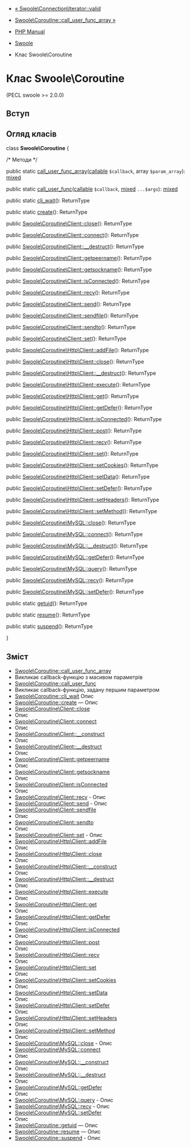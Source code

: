 - [« Swoole\Connection\Iterator::valid](swoole-connection-iterator.valid.md)
- [Swoole\Coroutine::call_user_func_array »](swoole-coroutine.call-user-func-array.md)

- [PHP Manual](index.md)
- [Swoole](book.swoole.md)
- Клас Swoole\Coroutine

# Клас Swoole\Coroutine

(PECL swoole \>= 2.0.0)

## Вступ

## Огляд класів

class **Swoole\Coroutine** {

/\* Методи \*/

public static
[call_user_func_array](swoole-coroutine.call-user-func-array.md)([callable](language.types.callable.md)
`$callback`, array `$param_array`):
[mixed](language.types.declarations.md#language.types.declarations.mixed)

public static
[call_user_func](swoole-coroutine.call-user-func.md)([callable](language.types.callable.md)
`$callback`,
[mixed](language.types.declarations.md#language.types.declarations.mixed)
`...$args`):
[mixed](language.types.declarations.md#language.types.declarations.mixed)

public static [cli_wait](swoole-coroutine.cli-wait.md)(): ReturnType

public static [create](swoole-coroutine.create.md)(): ReturnType

public
[Swoole\Coroutine\Client::close](swoole-coroutine-client.close.md)():
ReturnType

public
[Swoole\Coroutine\Client::connect](swoole-coroutine-client.connect.md)():
ReturnType

public
[Swoole\Coroutine\Client::\_\_destruct](swoole-coroutine-client.destruct.md)():
ReturnType

public
[Swoole\Coroutine\Client::getpeername](swoole-coroutine-client.getpeername.md)():
ReturnType

public
[Swoole\Coroutine\Client::getsockname](swoole-coroutine-client.getsockname.md)():
ReturnType

public
[Swoole\Coroutine\Client::isConnected](swoole-coroutine-client.isconnected.md)():
ReturnType

public
[Swoole\Coroutine\Client::recv](swoole-coroutine-client.recv.md)():
ReturnType

public
[Swoole\Coroutine\Client::send](swoole-coroutine-client.send.md)():
ReturnType

public
[Swoole\Coroutine\Client::sendfile](swoole-coroutine-client.sendfile.md)():
ReturnType

public
[Swoole\Coroutine\Client::sendto](swoole-coroutine-client.sendto.md)():
ReturnType

public
[Swoole\Coroutine\Client::set](swoole-coroutine-client.set.md)():
ReturnType

public
[Swoole\Coroutine\Http\Client::addFile](swoole-coroutine-http-client.addfile.md)():
ReturnType

public
[Swoole\Coroutine\Http\Client::close](swoole-coroutine-http-client.close.md)():
ReturnType

public
[Swoole\Coroutine\Http\Client::\_\_destruct](swoole-coroutine-http-client.destruct.md)():
ReturnType

public
[Swoole\Coroutine\Http\Client::execute](swoole-coroutine-http-client.execute.md)():
ReturnType

public
[Swoole\Coroutine\Http\Client::get](swoole-coroutine-http-client.get.md)():
ReturnType

public
[Swoole\Coroutine\Http\Client::getDefer](swoole-coroutine-http-client.getdefer.md)():
ReturnType

public
[Swoole\Coroutine\Http\Client::isConnected](swoole-coroutine-http-client.isconnected.md)():
ReturnType

public
[Swoole\Coroutine\Http\Client::post](swoole-coroutine-http-client.post.md)():
ReturnType

public
[Swoole\Coroutine\Http\Client::recv](swoole-coroutine-http-client.recv.md)():
ReturnType

public
[Swoole\Coroutine\Http\Client::set](swoole-coroutine-http-client.set.md)():
ReturnType

public
[Swoole\Coroutine\Http\Client::setCookies](swoole-coroutine-http-client.setcookies.md)():
ReturnType

public
[Swoole\Coroutine\Http\Client::setData](swoole-coroutine-http-client.setdata.md)():
ReturnType

public
[Swoole\Coroutine\Http\Client::setDefer](swoole-coroutine-http-client.setdefer.md)():
ReturnType

public
[Swoole\Coroutine\Http\Client::setHeaders](swoole-coroutine-http-client.setheaders.md)():
ReturnType

public
[Swoole\Coroutine\Http\Client::setMethod](swoole-coroutine-http-client.setmethod.md)():
ReturnType

public
[Swoole\Coroutine\MySQL::close](swoole-coroutine-mysql.close.md)():
ReturnType

public
[Swoole\Coroutine\MySQL::connect](swoole-coroutine-mysql.connect.md)():
ReturnType

public
[Swoole\Coroutine\MySQL::\_\_destruct](swoole-coroutine-mysql.destruct.md)():
ReturnType

public
[Swoole\Coroutine\MySQL::getDefer](swoole-coroutine-mysql.getdefer.md)():
ReturnType

public
[Swoole\Coroutine\MySQL::query](swoole-coroutine-mysql.query.md)():
ReturnType

public
[Swoole\Coroutine\MySQL::recv](swoole-coroutine-mysql.recv.md)():
ReturnType

public
[Swoole\Coroutine\MySQL::setDefer](swoole-coroutine-mysql.setdefer.md)():
ReturnType

public static [getuid](swoole-coroutine.getuid.md)(): ReturnType

public static [resume](swoole-coroutine.resume.md)(): ReturnType

public static [suspend](swoole-coroutine.suspend.md)(): ReturnType

}

## Зміст

- [Swoole\Coroutine::call_user_func_array](swoole-coroutine.call-user-func-array.md)
- Викликає callback-функцію з масивом параметрів
- [Swoole\Coroutine::call_user_func](swoole-coroutine.call-user-func.md)
- Викликає callback-функцію, задану першим параметром
- [Swoole\Coroutine::cli_wait](swoole-coroutine.cli-wait.md)
Опис
- [Swoole\Coroutine::create](swoole-coroutine.create.md) — Опис
- [Swoole\Coroutine\Client::close](swoole-coroutine-client.close.md)
- Опис
- [Swoole\Coroutine\Client::connect](swoole-coroutine-client.connect.md)
- Опис
- [Swoole\Coroutine\Client::\_\_construct](swoole-coroutine-client.construct.md)
- Опис
- [Swoole\Coroutine\Client::\_\_destruct](swoole-coroutine-client.destruct.md)
- Опис
- [Swoole\Coroutine\Client::getpeername](swoole-coroutine-client.getpeername.md)
- Опис
- [Swoole\Coroutine\Client::getsockname](swoole-coroutine-client.getsockname.md)
- Опис
- [Swoole\Coroutine\Client::isConnected](swoole-coroutine-client.isconnected.md)
- Опис
- [Swoole\Coroutine\Client::recv](swoole-coroutine-client.recv.md) -
Опис
- [Swoole\Coroutine\Client::send](swoole-coroutine-client.send.md) -
Опис
- [Swoole\Coroutine\Client::sendfile](swoole-coroutine-client.sendfile.md)
- Опис
- [Swoole\Coroutine\Client::sendto](swoole-coroutine-client.sendto.md)
- Опис
- [Swoole\Coroutine\Client::set](swoole-coroutine-client.set.md) -
Опис
- [Swoole\Coroutine\Http\Client::addFile](swoole-coroutine-http-client.addfile.md)
- Опис
- [Swoole\Coroutine\Http\Client::close](swoole-coroutine-http-client.close.md)
- Опис
- [Swoole\Coroutine\Http\Client::\_\_construct](swoole-coroutine-http-client.construct.md)
- Опис
- [Swoole\Coroutine\Http\Client::\_\_destruct](swoole-coroutine-http-client.destruct.md)
- Опис
- [Swoole\Coroutine\Http\Client::execute](swoole-coroutine-http-client.execute.md)
- Опис
- [Swoole\Coroutine\Http\Client::get](swoole-coroutine-http-client.get.md)
- Опис
- [Swoole\Coroutine\Http\Client::getDefer](swoole-coroutine-http-client.getdefer.md)
- Опис
- [Swoole\Coroutine\Http\Client::isConnected](swoole-coroutine-http-client.isconnected.md)
- Опис
- [Swoole\Coroutine\Http\Client::post](swoole-coroutine-http-client.post.md)
- Опис
- [Swoole\Coroutine\Http\Client::recv](swoole-coroutine-http-client.recv.md)
- Опис
- [Swoole\Coroutine\Http\Client::set](swoole-coroutine-http-client.set.md)
- Опис
- [Swoole\Coroutine\Http\Client::setCookies](swoole-coroutine-http-client.setcookies.md)
- Опис
- [Swoole\Coroutine\Http\Client::setData](swoole-coroutine-http-client.setdata.md)
- Опис
- [Swoole\Coroutine\Http\Client::setDefer](swoole-coroutine-http-client.setdefer.md)
- Опис
- [Swoole\Coroutine\Http\Client::setHeaders](swoole-coroutine-http-client.setheaders.md)
- Опис
- [Swoole\Coroutine\Http\Client::setMethod](swoole-coroutine-http-client.setmethod.md)
- Опис
- [Swoole\Coroutine\MySQL::close](swoole-coroutine-mysql.close.md) -
Опис
- [Swoole\Coroutine\MySQL::connect](swoole-coroutine-mysql.connect.md)
- Опис
- [Swoole\Coroutine\MySQL::\_\_construct](swoole-coroutine-mysql.construct.md)
- Опис
- [Swoole\Coroutine\MySQL::\_\_destruct](swoole-coroutine-mysql.destruct.md)
- Опис
- [Swoole\Coroutine\MySQL::getDefer](swoole-coroutine-mysql.getdefer.md)
- Опис
- [Swoole\Coroutine\MySQL::query](swoole-coroutine-mysql.query.md) -
Опис
- [Swoole\Coroutine\MySQL::recv](swoole-coroutine-mysql.recv.md) -
Опис
- [Swoole\Coroutine\MySQL::setDefer](swoole-coroutine-mysql.setdefer.md)
- Опис
- [Swoole\Coroutine::getuid](swoole-coroutine.getuid.md) — Опис
- [Swoole\Coroutine::resume](swoole-coroutine.resume.md) — Опис
- [Swoole\Coroutine::suspend](swoole-coroutine.suspend.md) -
Опис
